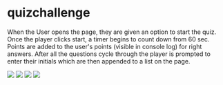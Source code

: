 # quizchallenge

When the User opens the page, they are given an option to start the quiz. Once the player clicks start, a timer begins to count down from 60 sec. Points are added to the user's points (visible in console log) for right answers. After all the questions cycle through the player is prompted to enter their initials which are then appended to a list on the page. 

<img src= ".quizchallenge/step1">  
<img src= ".quizchallenge/step 2">  
<img src= ".quizchallenge/step 3">  
<img src= ".quizchallenge/step 4">  

